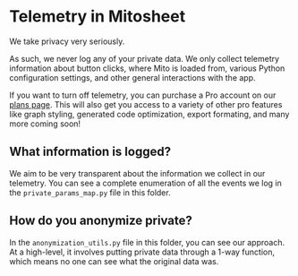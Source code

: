 # Telemetry in Mitosheet

We take privacy very seriously. 

As such, we never log any of your private data. We only collect telemetry information about button clicks, where Mito is loaded from, various Python configuration settings, and other general interactions with the app.

If you want to turn off telemetry, you can purchase a Pro account on our [plans page](https://trymito.io/plans). This will also get you access to a variety of other pro features like graph styling, generated code optimization, export formating, and many more coming soon!

## What information is logged?

We aim to be very transparent about the information we collect in our telemetry. You can see a complete enumeration of all the events we log in the `private_params_map.py` file in this folder. 

## How do you anonymize private?

In the `anonymization_utils.py` file in this folder, you can see our approach. At a high-level, it involves putting private data through a 1-way function, which means no one can see what the original data was.
